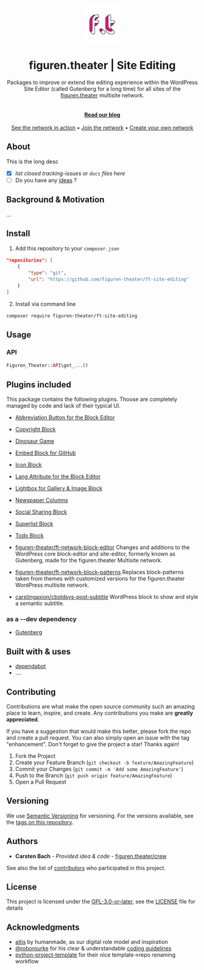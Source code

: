 <!-- PROJECT LOGO -->
<br />
<div align="center">
  <a href="https://github.com/figuren-theater/ft-site-editing">
    <img src="https://raw.githubusercontent.com/figuren-theater/logos/main/favicon.png" alt="figuren.theater Logo" width="100" height="100">
  </a>

  <h1 align="center">figuren.theater | Site Editing</h1>

  <p align="center">
    Packages to improve or extend the editing experience within the WordPress Site Editor (called Gutenberg for a long time) for all sites of the <a href="https://figuren.theater">figuren.theater</a> multisite network.
    <br /><br /><br />
    <a href="https://meta.figuren.theater/blog"><strong>Read our blog</strong></a>
    <br />
    <br />
    <a href="https://figuren.theater">See the network in action</a>
    •
    <a href="https://mein.figuren.theater">Join the network</a>
    •
    <a href="https://websites.fuer.figuren.theater">Create your own network</a>
  </p>
</div>

## About 


This is the long desc

* [x] *list closed tracking-issues or `docs` files here*
* [ ] Do you have any [ideas](/issues/new) ?

## Background & Motivation

...

## Install

1. Add this repository to your `composer.json`
```json
"repositories": [
    {
        "type": "git",
        "url": "https://github.com/figuren-theater/ft-site-editing"
    }
]
```

2. Install via command line
```sh
composer require figuren-theater/ft-site-editing
```

## Usage

### API

```php
Figuren_Theater::API\get_...()
```

## Plugins included

This package contains the following plugins. 
Thoose are completely managed by code and lack of their typical UI.

* [Abbreviation Button for the Block Editor](https://wordpress.org/plugins/abbreviation-button-for-the-block-editor/#developers)
* [Copyright Block](https://wordpress.org/plugins/copyright-block/#developers)
* [Dinosaur Game](https://wordpress.org/plugins/dinosaur-game/#developers)
* [Embed Block for GitHub](https://wordpress.org/plugins/embed-block-for-github/#developers)
* [Icon Block](https://wordpress.org/plugins/icon-block/#developers)
* [Lang Attribute for the Block Editor](https://wordpress.org/plugins/lang-attribute/#developers)
* [Lightbox for Gallery & Image Block](https://wordpress.org/plugins/gallery-block-lightbox/#developers)
* [Newspaper Columns](https://wordpress.org/plugins/newspaper-columns/#developers)
* [Social Sharing Block](https://wordpress.org/plugins/social-sharing-block/#developers)
* [Superlist Block](https://wordpress.org/plugins/superlist-block/#developers)
* [Todo Block](https://wordpress.org/plugins/todo-block/#developers)

* [figuren-theater/ft-network-block-editor](https://github.com/figuren-theater/ft-network-block-editor)
    Changes and additions to the WordPress core block-editor and site-editor, formerly known as Gutenberg, made for the figuren.theater Multisite network.
* [figuren-theater/ft-network-block-patterns](https://github.com/figuren-theater/ft-network-block-patterns)
    Replaces block-patterns taken from themes with customized versions for the figuren.theater WordPress multisite network.
* [carstingaxion/cbstdsys-post-subtitle](https://github.com/carstingaxion/cbstdsys-post-subtitle)
    WordPress block to show and style a semantic subtitle. 


### as a --dev dependency

* [Gutenberg](https://wordpress.org/plugins/gutenberg/#developers)



## Built with & uses

  - [dependabot](/.github/dependabot.yml)
  - ....

## Contributing

Contributions are what make the open source community such an amazing place to learn, inspire, and create. Any contributions you make are **greatly appreciated**.

If you have a suggestion that would make this better, please fork the repo and create a pull request. You can also simply open an issue with the tag "enhancement".
Don't forget to give the project a star! Thanks again!

1. Fork the Project
2. Create your Feature Branch (`git checkout -b feature/AmazingFeature`)
3. Commit your Changes (`git commit -m 'Add some AmazingFeature'`)
4. Push to the Branch (`git push origin feature/AmazingFeature`)
5. Open a Pull Request


## Versioning

We use [Semantic Versioning](http://semver.org/) for versioning. For the versions
available, see the [tags on this repository](/tags).

## Authors

  - **Carsten Bach** - *Provided idea & code* - [figuren.theater/crew](https://figuren.theater/crew/)

See also the list of [contributors](/contributors)
who participated in this project.

## License

This project is licensed under the [GPL-3.0-or-later](LICENSE.md), see the [LICENSE](LICENSE) file for
details

## Acknowledgments

  - [altis](https://github.com/search?q=org%3Ahumanmade+altis) by humanmade, as our digital role model and inspiration
  - [@roborourke](https://github.com/roborourke) for his clear & understandable [coding guidelines](https://docs.altis-dxp.com/guides/code-review/standards/)
  - [python-project-template](https://github.com/rochacbruno/python-project-template) for their nice template->repo renaming workflow

